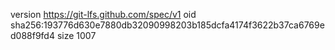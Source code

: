version https://git-lfs.github.com/spec/v1
oid sha256:193776d630e7880db32090998203b185dcfa4174f3622b37ca6769ed088f9fd4
size 1007
